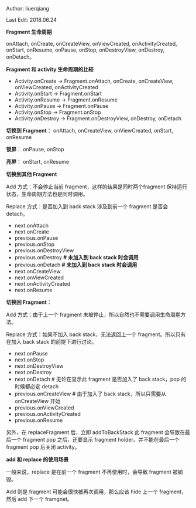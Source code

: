 Author: liuerqiang

Last Edit: 2018.06.24

**Fragment 生命周期**

onAttach, onCreate, onCreateView, onViewCreated, onActivityCreated, onStart, onResume, onPause, onStop, onDestroyView, onDestroy, onDetach。

**Fragment 和 activity 生命周期的比较**

* Activity.onCreate -> Fragment.onAttach, onCreate, onCreateView, onViewCreated, onActivityCreated
* Activity.onStart -> Fragment.onStart
* Activity.onResume -> Fragment.onResume
* Activity.onPause -> Fragment.onPause
* Activity.onStop -> Fragment.onStop
* Activity.onDestroy -> Fragment.onDestroyView, onDestroy, onDetach

**切换到 Fragment**： onAttach, onCreateView, onViewCreated, onStart, onResume

**锁屏**： onPause, onStop

**亮屏**： onStart, onResume

**切换到其他 Fragment**

Add 方式：不会停止当前 fragment，这样的结果是同时两个fragment 保持运行状态，生命周期方法也是同时调用。

Replace 方式：是否加入到 back stack 涉及到前一个 fragment 是否会 detach。

* next.onAttach
* next.onCreate
* previous.onPause
* previous.onStop
* previous.onDestroyView
* previous.onDestroy **# 未加入到 back stack 时会调用**
* previous.onDetach **# 未加入到 back stack 时会调用**
* next.onCreateView
* next.onViewCreated
* next.onActivityCreated
* next.onResume

**切换回 Fragment**：

Add 方式：由于上一个 fragment 未被停止，所以自然也不需要调用生命周期方法。

Replace 方式：如果不加入 back stack，无法返回上一个 fragment。所以只有在加入 back stack 的前提下进行讨论。

* next.onPause
* next.onStop
* next.onDestroyView
* next.onDestroy
* next.onDetach # 无论在显示此 fragment 是否加入了 back stack，pop 的时候都必定 detach
* previous.onCreateView # 由于加入了 back stack，所以只需要从 onCreateView 开始
* previous.onViewCreated
* previous.onActivityCreated
* previous.onResume

另外，在 replaceFragment 后，立即 addToBackStack 此 fragment 会导致在最后一个 fragment pop 之后，还要显示 fragment holder。并不能在最后一个 fragment pop 后关闭 activity。

**add 和 replace 的使用场景**

一般来说，replace 是在前一个 fragment 不再使用时，会导致 fragment 被销毁。

Add 则是 fragment 可能会很快被再次调用，那么应该 hide 上一个 fragment，然后 add 下一个 framgnet。
